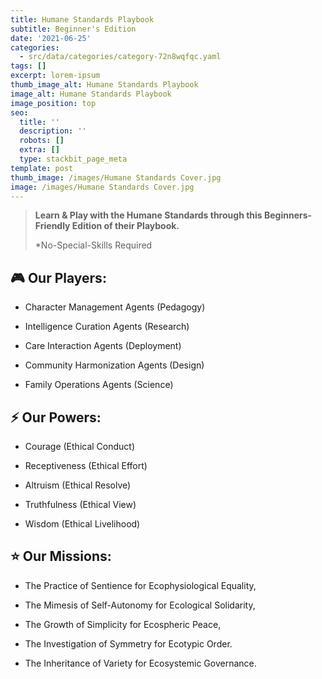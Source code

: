 ```yaml
---
title: Humane Standards Playbook
subtitle: Beginner's Edition
date: '2021-06-25'
categories:
  - src/data/categories/category-72n8wqfqc.yaml
tags: []
excerpt: lorem-ipsum
thumb_image_alt: Humane Standards Playbook
image_alt: Humane Standards Playbook
image_position: top
seo:
  title: ''
  description: ''
  robots: []
  extra: []
  type: stackbit_page_meta
template: post
thumb_image: /images/Humane Standards Cover.jpg
image: /images/Humane Standards Cover.jpg
---
```

> **Learn & Play with the Humane Standards through this Beginners-Friendly Edition of their Playbook.**
>
> \*No-Special-Skills Required

## 🎮 Our Players:

*   Character Management Agents (Pedagogy)

*   Intelligence Curation Agents (Research)

*   Care Interaction Agents (Deployment)

*   Community Harmonization Agents (Design)

*   Family Operations Agents (Science)

## ⚡ Our Powers:

*   Courage (Ethical Conduct)

*   Receptiveness (Ethical Effort)

*   Altruism (Ethical Resolve)

*   Truthfulness (Ethical View)

*   Wisdom (Ethical Livelihood)

## ⭐ Our Missions:

*   The Practice of Sentience for Ecophysiological Equality,

*   The Mimesis of Self-Autonomy for Ecological Solidarity,

*   The Growth of Simplicity for Ecospheric Peace,

*   The Investigation of Symmetry for Ecotypic Order.

*   The Inheritance of Variety for Ecosystemic Governance.
